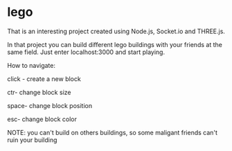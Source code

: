 # lego
That is an interesting project created using Node.js, Socket.io and THREE.js. 

In that project you can build different lego buildings with your friends at the same field. Just enter localhost:3000 and start playing.


How to navigate:

click - create a new block

ctr- change block size

space- change block position

esc- change block color

NOTE: you can't build on others buildings, so some maligant friends can't ruin your building
